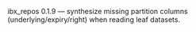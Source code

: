 ibx_repos 0.1.9 — synthesize missing partition columns (underlying/expiry/right) when reading leaf datasets.

